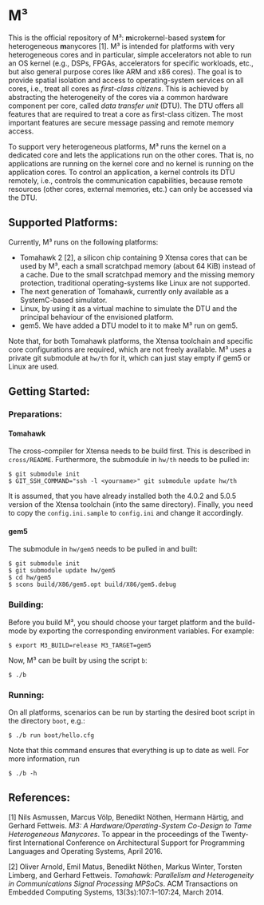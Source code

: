 M³
==

This is the official repository of M³: **m**icrokernel-based syste**m** for heterogeneous
**m**anycores [1]. M³ is intended for platforms with very heterogeneous cores and in particular,
simple accelerators not able to run an OS kernel (e.g., DSPs, FPGAs, accelerators for specific
workloads, etc., but also general purpose cores like ARM and x86 cores). The goal is to provide
spatial isolation and access to operating-system services on all cores, i.e., treat all cores as
*first-class citizens*. This is achieved by abstracting the heterogeneity of the cores via a common
hardware component per core, called *data transfer unit* (DTU). The DTU offers all features that are
required to treat a core as first-class citizen. The most important features are secure message
passing and remote memory access.

To support very heterogeneous platforms, M³ runs the kernel on a dedicated core and lets the
applications run on the other cores. That is, no applications are running on the kernel core and no
kernel is running on the application cores. To control an application, a kernel controls its DTU
remotely, i.e., controls the communication capabilities, because remote resources (other cores,
external memories, etc.) can only be accessed via the DTU.

Supported Platforms:
--------------------

Currently, M³ runs on the following platforms:

- Tomahawk 2 [2], a silicon chip containing 9 Xtensa cores that can be used by M³, each a small
  scratchpad memory (about 64 KiB) instead of a cache. Due to the small scratchpad memory and the
  missing memory protection, traditional operating-systems like Linux are not supported.
- The next generation of Tomahawk, currently only available as a SystemC-based simulator.
- Linux, by using it as a virtual machine to simulate the DTU and the principal behaviour of the
  envisioned platform.
- gem5. We have added a DTU model to it to make M³ run on gem5.

Note that, for both Tomahawk platforms, the Xtensa toolchain and specific core configurations are
required, which are not freely available. M³ uses a private git submodule at `hw/th` for it, which
can just stay empty if gem5 or Linux are used.

Getting Started:
----------------

### Preparations:

#### Tomahawk

The cross-compiler for Xtensa needs to be build first. This is described in
`cross/README`. Furthermore, the submodule in `hw/th` needs to be pulled in:

    $ git submodule init
    $ GIT_SSH_COMMAND="ssh -l <yourname>" git submodule update hw/th

It is assumed, that you have already installed both the 4.0.2 and 5.0.5 version of the Xtensa
toolchain (into the same directory). Finally, you need to copy the `config.ini.sample` to
`config.ini` and change it accordingly.

#### gem5

The submodule in `hw/gem5` needs to be pulled in and built:

    $ git submodule init
    $ git submodule update hw/gem5
    $ cd hw/gem5
    $ scons build/X86/gem5.opt build/X86/gem5.debug

### Building:

Before you build M³, you should choose your target platform and the build-mode by exporting the
corresponding environment variables. For example:

    $ export M3_BUILD=release M3_TARGET=gem5

Now, M³ can be built by using the script `b`:

    $ ./b

### Running:

On all platforms, scenarios can be run by starting the desired boot script in the directory `boot`,
e.g.:

    $ ./b run boot/hello.cfg

Note that this command ensures that everything is up to date as well. For more information, run

    $ ./b -h

References:
-----------

[1] Nils Asmussen, Marcus Völp, Benedikt Nöthen, Hermann Härtig, and Gerhard Fettweis. *M3: A
Hardware/Operating-System Co-Design to Tame Heterogeneous Manycores*. To appear in the proceedings
of the Twenty-first International Conference on Architectural Support for Programming Languages and
Operating Systems, April 2016.

[2] Oliver Arnold, Emil Matus, Benedikt Nöthen, Markus Winter, Torsten Limberg, and Gerhard
Fettweis. *Tomahawk: Parallelism and Heterogeneity in Communications Signal Processing MPSoCs*. ACM
Transactions on Embedded Computing Systems, 13(3s):107:1–107:24, March 2014.
